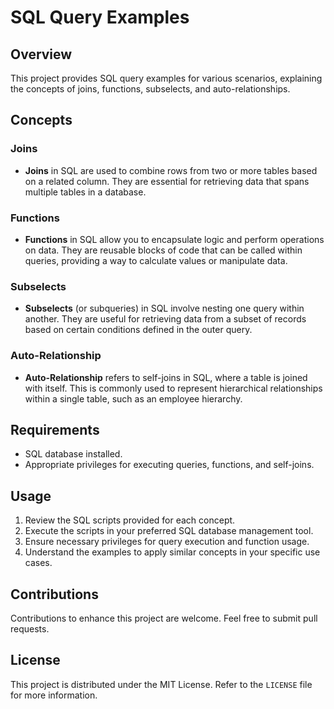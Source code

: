 # SQL Query Examples

## Overview

This project provides SQL query examples for various scenarios, explaining the concepts of joins, functions, subselects, and auto-relationships.

## Concepts

### Joins

- **Joins** in SQL are used to combine rows from two or more tables based on a related column. They are essential for retrieving data that spans multiple tables in a database.

### Functions

- **Functions** in SQL allow you to encapsulate logic and perform operations on data. They are reusable blocks of code that can be called within queries, providing a way to calculate values or manipulate data.

### Subselects

- **Subselects** (or subqueries) in SQL involve nesting one query within another. They are useful for retrieving data from a subset of records based on certain conditions defined in the outer query.

### Auto-Relationship

- **Auto-Relationship** refers to self-joins in SQL, where a table is joined with itself. This is commonly used to represent hierarchical relationships within a single table, such as an employee hierarchy.

## Requirements

- SQL database installed.
- Appropriate privileges for executing queries, functions, and self-joins.

## Usage

1. Review the SQL scripts provided for each concept.
2. Execute the scripts in your preferred SQL database management tool.
3. Ensure necessary privileges for query execution and function usage.
4. Understand the examples to apply similar concepts in your specific use cases.

## Contributions

Contributions to enhance this project are welcome. Feel free to submit pull requests.

## License

This project is distributed under the MIT License. Refer to the `LICENSE` file for more information.
